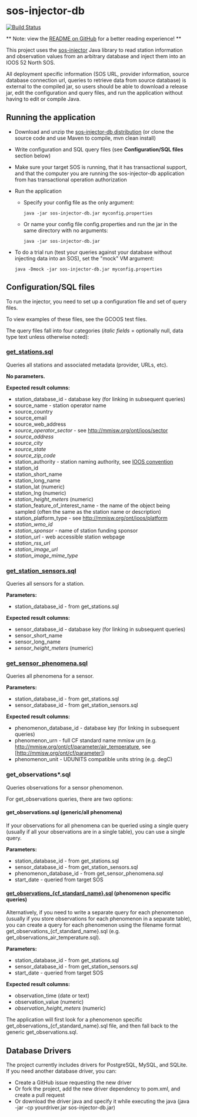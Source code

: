 # sos-injector-db

[![Build Status](https://api.travis-ci.org/ioos/sos-injector-db.png)](https://travis-ci.org/ioos/sos-injector-db)

** Note: view the [README on GitHub](https://github.com/ioos/sos-injector-db) for a better reading experience! **

This project uses the [sos-injector](https://github.com/axiomalaska/sos-injector) Java library
to read station information and observation values from an arbitrary database and inject
them into an IOOS 52 North SOS.

All deployment specific information (SOS URL, provider information, source database connection url,
queries to retrieve data from source database) is external to the compiled jar, so users should be able
to download a release jar, edit the configuration and query files, and run the application without
having to edit or compile Java.

## Running the application

 * Download and unzip the [sos-injector-db distribution](https://github.com/ioos/sos-injector-db/releases)
   (or clone the source code and use Maven to compile, mvn clean install)
 
 * Write configuration and SQL query files (see **Configuration/SQL files** section below)
 
 * Make sure your target SOS is running, that it has transactional support, and that the computer you
   are running the sos-injector-db application from has transactional operation authorization
   
 * Run the application
 
    * Specify your config file as the only argument:
 
      ```
      java -jar sos-injector-db.jar myconfig.properties
      ```
    
    * Or name your config file config.properties and run the jar in the same directory with no arguments:
 
      ```
      java -jar sos-injector-db.jar 
      ```
 * To do a trial run (test your queries against your database without injecting data into an SOS), set the "mock" VM argument:

      ``` 
      java -Dmock -jar sos-injector-db.jar myconfig.properties
      ```


## Configuration/SQL files

To run the injector, you need to set up a configuration file and set of query files.

To view examples of these files, see the GCOOS test files.

The query files fall into four categories (*italic fields* = optionally null, data type text unless otherwise noted):

### [get_stations.sql](src/test/resources/gcoos/queries/get_stations.sql)

Queries all stations and associated metadata (provider, URLs, etc).

**No parameters.**
  
**Expected result columns:**
  
  * station_database_id - database key (for linking in subsequent queries) 
  * source_name - station operator name
  * source_country
  * source_email
  * source_web_address
  * *source_operator_sector* - see http://mmisw.org/ont/ioos/sector
  * *source_address*
  * *source_city*
  * *source_state*
  * *source_zip_code*
  * station_authority - station naming authority, see [IOOS convention](https://geo-ide.noaa.gov/wiki/index.php?title=IOOS_Conventions_for_Observing_Asset_Identifiers)
  * station_id
  * station_short_name
  * station_long_name
  * station_lat (numeric)
  * station_lng (numeric)
  * *station_height_meters* (numeric) 
  * station_feature_of_interest_name - the name of the object being sampled (often the same as the station name or description)
  * station_platform_type - see http://mmisw.org/ont/ioos/platform
  * *station_wmo_id*
  * *station_sponsor* - name of station funding sponsor 
  * *station_url* - web accessible station webpage
  * *station_rss_url* 
  * *station_image_url*
  * *station_image_mime_type*  

### [get_station_sensors.sql](src/test/resources/gcoos/queries/get_station_sensors.sql)

Queries all sensors for a station.
  
**Parameters:**
  
   * station_database_id - from get_stations.sql
   
**Expected result columns:**
  
  * sensor_database_id - database key (for linking in subsequent queries)  
  * sensor_short_name
  * sensor_long_name
  * *sensor_height_meters* (numeric)
  
### [get_sensor_phenomena.sql](src/test/resources/gcoos/queries/get_sensor_phenomena.sql)

Queries all phenomena for a sensor.
  
**Parameters:**

  * station_database_id - from get_stations.sql
  * sensor_database_id - from get_station_sensors.sql
  
**Expected result columns:**
  
  * phenomenon_database_id - database key (for linking in subsequent queries)
  * phenomenon_urn - full CF standard name mmisw urn (e.g. http://mmisw.org/ont/cf/parameter/air_temperature, see [http://mmisw.org/ont/cf/parameter])
  * phenomenon_unit - UDUNITS compatible units string (e.g. degC)

### get_observations*.sql

Queries observations for a sensor phenomenon. 
  
For get_observations queries, there are two options: 
    
#### get_observations.sql (generic/all phenomena)

If your observations for all phenomena can be queried using a single query
(usually if all your observations are in a single table), you can use a single query.

**Parameters:**

  * station_database_id - from get_stations.sql
  * sensor_database_id - from get_station_sensors.sql
  * phenomenon_database_id - from get_sensor_phenomena.sql
  * start_date - queried from target SOS

#### [get_observations_{cf_standard_name}.sql](src/test/resources/gcoos/queries/get_observations_air_temperature.sql) (phenomenon specific queries)

Alternatively, if you need to write a separate query for each phenomenon (usually if you store observations for each
phenomenon in a separate table), you can create a query for each phenomenon using the filename format
get_observations_{cf_standard_name}.sql (e.g. get_observations_air_temperature.sql).

**Parameters:**

  * station_database_id - from get_stations.sql
  * sensor_database_id - from get_station_sensors.sql
  * start_date - queried from target SOS

**Expected result columns:**

  * observation_time (date or text)
  * observation_value (numeric)
  * *observation_height_meters* (numeric)

The application will first look for a phenomenon specific get_observations_{cf_standard_name}.sql file, and then fall back
to the generic get_observations.sql.

## Database Drivers

The project currently includes drivers for PostgreSQL, MySQL, and SQLite. If you need another database
driver, you can:

 * Create a GitHub issue requesting the new driver
 * Or fork the project, add the new driver dependency to pom.xml, and create a pull request
 * Or download the driver java and specify it while executing the java (java -jar -cp yourdriver.jar sos-injector-db.jar)
